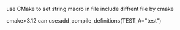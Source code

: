 use CMake to set string macro in file
include diffrent file by cmake

cmake>3.12
can use:add_compile_definitions(TEST_A="test")
